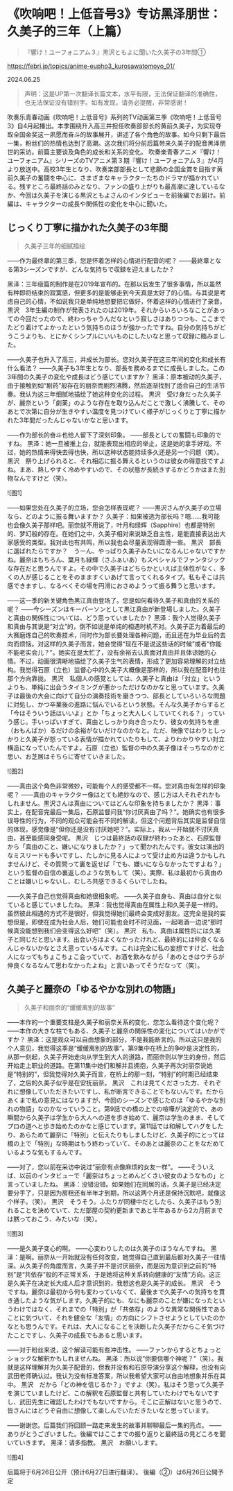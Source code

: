 # 《吹响吧！上低音号3》专访黑泽朋世：久美子的三年（上篇）

> 『響け！ユーフォニアム３』黒沢ともよに聞いた久美子の3年間①

<https://febri.jp/topics/anime-eupho3_kurosawatomoyo_01/>

2024.06.25

> 声明：这是UP第一次翻译长篇文本，水平有限，无法保证翻译的准确性，也无法保证没有错别字。如有发现，请务必提醒，非常感谢！

吹奏乐青春动画《吹响吧！上低音号》系列的TV动画第三季《吹响吧！上低音号 3》自4月起播出。本季围绕升入高三并担任吹奏部部长的黄前久美子，为实现夺取全国金奖这一夙愿而奋斗的故事展开，讲述了各个角色的故事。如今只剩下最后一集，粉丝们的热情也达到了高潮。这次我们将分前后篇带来久美子的配音黑泽朋世的采访。前篇主要谈及角色的成长和关系的变化。
吹奏楽青春アニメ『響け！ユーフォニアム』シリーズのTVアニメ第３期『響け！ユーフォニアム３』が4月より放送中。高校3年生となり、吹奏楽部部長として悲願の全国金賞を目指す黄前久美子の奮闘を中心に、さまざまなキャラクターたちのドラマが描かれている。残すところ最終話のみとなり、ファンの盛り上がりも最高潮に達しているなか、今回は久美子を演じる黒沢ともよさんのインタビューを前後編でお届け。前編は、キャラクターの成長や関係性の変化を中心に聞いた。

## じっくり丁寧に描かれた久美子の3年間

> 久美子三年的细腻描绘

——作为最终章的第三季，您是怀着怎样的心情进行配音的呢？
――最終章となる第3シーズンですが、どんな気持ちで収録を迎えましたか？

黑泽：三年级篇的制作是在2019年宣布的。在那以后发生了很多事情，所以虽然有种即将结束的寂寞感，但更多的是能够走到今天真是太好了的心情。与其说是考虑自己的心情，不如说我只是单纯地想要把它做好，怀着这样的心情进行了录音。
黒沢　3年生編の制作が発表されたのは2019年。それからいろいろなことがあっての今回だったので、終わっちゃうんだなという寂しさはありつつも、ここまでたどり着けてよかったという気持ちのほうが強かったですね。自分の気持ちがどうこうよりも、とにかくシンプルにいいものにしたいなと思って収録に臨みました。

——久美子也升入了高三，并成长为部长。您对久美子在这三年间的变化和成长有什么看法？
――久美子も3年生となり、部長を務めるまでに成長しました。この3年間の久美子の変化や成長はどう感じていますか？
黑泽：原本被动的久美子，由于接触到如“剧药”般存在的丽奈而剧烈沸腾，然后逐渐找到了适合自己的生活节奏。我认为这三年细腻地描绘了她这种变化的过程。
黒沢　受け身だった久美子が、麗奈という「劇薬」のような存在を取り込んだことで激しく沸騰して、そのあとで次第に自分が生きやすい温度を見つけていく様子がじっくりと丁寧に描かれた3年間だったんじゃないかなと思います。

——作为部长的奋斗也给人留下了深刻印象。
――部長としての奮闘も印象的ですね。
黑泽：她一旦被推上台，就能表现出相应的举止，这是她的拿手好戏。不过，她的热情来得快去得也快，所以这种状态能持续多久还是另一个问题（笑）。
黒沢　祭り上げられると、それ相応に振る舞えるというのは彼女の得意技ですよね。まあ、熱しやすく冷めやすいので、その状態が長続きするかどうかはまた別物なんですけど（笑）。

![图1]

——如果您处在久美子的立场，您会怎样表现呢？
――黒沢さんが久美子の立場なら、どのように振る舞いますか？
久美子：如果被选为部长吗？嗯......我可能也会像久美子那样吧。丽奈就不用说了，叶月和绿辉（Sapphire）也都是特别的、梦幻般的存在。在她们之中，久美子相对来说缺乏自主性，是能直接表达出大家感受的类型。我对此也有共鸣，所以我也会尽量表现得圆滑一些。
黒沢　部長に選ばれたらですか？　うーん、やっぱり久美子みたいになるんじゃないですかね。麗奈はもちろん、葉月も緑輝（さふぁいあ）もスペシャルでファンタジックな存在だと思うんですよ。その中で久美子はどちらかといえば主体性がなく、多くの人が感じることをそのまますくいあげて言ってくれるタイプ。私もそこは共感できますし、なるべくその場を円滑におさめようって振る舞うと思います。

——这一季的新关键角色黑江真由登场了。您是如何看待久美子和真由的关系的呢？
――今シーズンはキーパーソンとして黒江真由が新登場しました。久美子と真由の関係性については、どう思っていましたか？
黑泽：我个人觉得久美子和真由与其说是“对立”的，倒不如说是单纯的相遇时机不对。久美子正为着最后的大赛磨炼自己的吹奏技术，同时作为部长要处理各种问题，而且还在为毕业后的去向而烦恼。对这样的久美子而言，她会觉得“现在不是说这些话的时候”或者“你能不能老实会儿？”。她实在是太忙了，没有余裕去认真面对真由并且体谅她的心情。不过，动画很清晰地描绘了久美子生气的表情，形成了更加容易理解的对立结构。我觉得石原（立也）监督心中的久美子大概像是那样的，所以我在配音时也往那个方向靠拢。
黒沢　私個人の感覚としては、久美子と真由は「対立」というよりも、単純に出会うタイミングが悪かっただけなのかなと思っています。久美子は最後の大会に向けて自分の演奏技術を磨きつつ、部長としていろいろな問題に対処し、かつ卒業後の進路に悩んでいるという状態。そんな久美子からすると「今はそういう話はいいよ」とか「ちょっと大人しくしていてくれる？」っていう感じ。手いっぱいすぎて、真由としっかり向き合ったり、彼女の気持ちを慮（おもんぱか）るだけの余裕がないだけなのかなと。ただ、映像ではわりとしっかりと久美子が怒っている表情が描かれていたりもして、よりわかりやすい対立構造になっていたんですよ。石原（立也）監督の中の久美子像はそっちなのかと思い、お芝居はそちらに寄せていきました。

![图2]

——真由这个角色非常微妙，可能每个人的感受都不一样。您对真由有怎样的印象呢？
――真由のキャラクター像はとても絶妙なので、感じ方は人それぞれかもしれません。黒沢さんは真由についてはどんな印象を持ちましたか？
黑泽：事实上，在配音完最后一集后，石原监督问我“你讨厌真由了吗？”。她确实也有很多误导性的行为，不同的观众可能会有不同的解读，但这个问题背后其实是监督自信的体现，感觉像是“但你还是没有讨厌她吧？”。实际上，我从一开始就不讨厌真由，甚至能感同身受呢。
黒沢　じつは最終話の収録が終わったあと、石原監督から「真由のこと、嫌いになりましたか？」って聞かれたんです。彼女は演出的なミスリードも多いですし、たしかに見る人によって受け止め方は違うかもしれませんけど、その質問って裏を返せば「でも、嫌いにならなかったですよね？」という監督の自信の裏返しのような気もして（笑）。実際、私は最初から真由のことは嫌いじゃないし、むしろ共感できるくらいでしたね。

——久美子自己也觉得真由和她很相象呢。
――久美子自身も、真由は自分と似ていると感じていましたね。
黑泽：我也觉得真由在属性上和久美子是一样的。虽然彼此相遇的方式不是很好，但我觉得她们最终会变成好朋友。这完全是我的妄想但是，即使在成为社会人后，她们可能也会时不时见面，一起喝酒一边说“那时候真没能想到我们会变得这么好吧”（笑）。
黒沢　私も、真由は属性的には久美子と同じだと思います。出会い方はよくなかったけれど、最終的には仲良くなるんじゃないかなとさえ思っているんです。これは完全に私の妄想ですけど、社会人になってもちょこちょこ会っていて、お酒を飲みながら「あのときはウチらが仲良くなるなんて思わなかったよね」と言いあってそうだなって（笑）。

## 久美子と麗奈の「ゆるやかな別れの物語」

> 久美子和丽奈的“缓缓离别的故事”

——本作的一个重要支柱是久美子和丽奈关系的变化，您怎么看待这个变化呢？
――本作の大きな柱でもある、久美子と麗奈の関係性の変化についてはいかがですか？
黑泽：这是观众可以自由想象的部分，不是我能断言的。所以这只是我的个人意见，我觉得这季是“缓缓离别的故事”。第9集中在桥上的争吵是决定性的，从那一刻起，久美子开始走向从学生到大人的道路，而丽奈则以学生的身份，然后开始走上职业的道路。在第11集中她们和解并且拥抱，久美子再次对丽奈说她是“特别的”，但我觉得对久美子而言，在桥上的那一刻，“特别”的时期已经结束了，之后的久美子似乎是在安抚丽奈。
黒沢　これは見てくださった方、それぞれに想像していただきたいですし、私が断言できることでもないんです。だからあくまで私の意見にはなりますが、今回のシーズンで感じたのは「ゆるやかな別れの物語」なのかなっていうこと。第9話での橋の上での喧嘩が決定的で、あの瞬間から久美子は学生から大人への道を歩き始めて、麗奈は学生のまま、そしてプロの道へと歩き始めたのかなと感じています。第11話では和解してハグをしたり、あらためて麗奈に「特別」と伝えたりもしましたけど、久美子的にとっては橋の上で「特別」な時期はもう終わっていて、そのあとは麗奈のことをなだめているような気もするんです。

——对了，您以前在采访中说过“丽奈有点像麻烦的女友一样”。
――そういえば、以前のインタビューで「麗奈はちょっとめんどくさい彼女のようなもの」と言っていましたね。
黑泽：没错没错。如果她们在同居的话，久美子是已经决定要分手了，只是因为房租还有半年才到期，所以这两个月还是保持沉默吧，就像这个样子。（笑）。
黒沢　そうそう。ふたりが同棲中だとしたら、久美子はもう別れることを決めていて、ただ部屋の契約更新まであと半年あるから2カ月前までは黙っておこう、みたいな（笑）。

![图3]

——是久美子变心的啊。
――心変わりしたのは久美子のほうなんですね。
黑泽：是啊。丽奈从一开始就没有任何改变，她觉得自己直到最后都对久美子一往情深。从久美子的角度而言，久美子并不是讨厌丽奈，而是因为意识到之前的“特别”是“共依存”般的不正常关系，于是她将这种关系转向健康的“友情”方向。这正是久美子在决定长大成人后才意识到的，我想这也是久美子的成长。
黒沢　そうですね。麗奈は最初から何も変わっていなくて、最後まで久美子への気持ちを貫き通したような気がします。久美子的にも、なにも麗奈のことが嫌になったというわけではなく、それまでの「特別」が「共依存」のような異常な関係性であることに気づいて、それを健全な「友情」の方向にシフトさせようとしていたのかなとも思うんです。それは、大人になることを決断した久美子だからこそ気づけたことですし、久美子の成長でもあると思います。

——对于粉丝来说，这个解读可能有些冲击性。
――ファンからするとちょっとショックな解釈かもしれませんね。
黑泽：所以说“你要信哪个神呢？”（笑）。我就是这样理解并为久美子配音的，但我并没有和石原导演分享这个解释，也没有向武田老师确认过。我认为没有标准答案，所以我希望大家可以自由地想象并乐在其中。
黒沢　だから「どの神を信じるか？」ですよ（笑）。私はそう思って久美子を演じていましたけど、この解釈を石原監督と共有していたわけでもないですし、武田先生に確認したわけでもないですから。そこに正解はないと思うので、皆さんにはどうぞ自由に想像して楽しんでいただきたいなと思っています。

——谢谢您。后篇我们将回顾一路走来发生的故事并聊聊最后一集的亮点。
――ありがとうございました。後編ではここまでの振り返りと最終話の見どころを聞いていきます。
黑泽：请多指教。
黒沢　お願いします。

![图4]

后篇将于6月26日公开（预计6月27日进行翻译）。
後編（②）は6月26日公開予定
